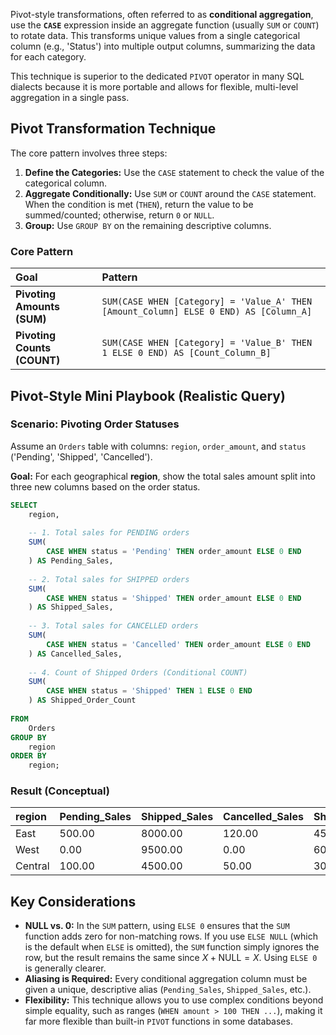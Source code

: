 Pivot-style transformations, often referred to as **conditional aggregation**, use the **`CASE`** expression inside an aggregate function (usually `SUM` or `COUNT`) to rotate data. This transforms unique values from a single categorical column (e.g., 'Status') into multiple output columns, summarizing the data for each category.

This technique is superior to the dedicated `PIVOT` operator in many SQL dialects because it is more portable and allows for flexible, multi-level aggregation in a single pass.

## Pivot Transformation Technique

The core pattern involves three steps:

1.  **Define the Categories:** Use the `CASE` statement to check the value of the categorical column.
2.  **Aggregate Conditionally:** Use `SUM` or `COUNT` around the `CASE` statement. When the condition is met (`THEN`), return the value to be summed/counted; otherwise, return `0` or `NULL`.
3.  **Group:** Use `GROUP BY` on the remaining descriptive columns.

### Core Pattern

| Goal | Pattern |
| :--- | :--- |
| **Pivoting Amounts (SUM)** | `SUM(CASE WHEN [Category] = 'Value_A' THEN [Amount_Column] ELSE 0 END) AS [Column_A]` |
| **Pivoting Counts (COUNT)** | `SUM(CASE WHEN [Category] = 'Value_B' THEN 1 ELSE 0 END) AS [Count_Column_B]` |

## Pivot-Style Mini Playbook (Realistic Query)

### Scenario: Pivoting Order Statuses

Assume an `Orders` table with columns: `region`, `order_amount`, and `status` ('Pending', 'Shipped', 'Cancelled').

**Goal:** For each geographical **region**, show the total sales amount split into three new columns based on the order status.

```sql
SELECT
    region,
    
    -- 1. Total sales for PENDING orders
    SUM(
        CASE WHEN status = 'Pending' THEN order_amount ELSE 0 END
    ) AS Pending_Sales,
    
    -- 2. Total sales for SHIPPED orders
    SUM(
        CASE WHEN status = 'Shipped' THEN order_amount ELSE 0 END
    ) AS Shipped_Sales,
    
    -- 3. Total sales for CANCELLED orders
    SUM(
        CASE WHEN status = 'Cancelled' THEN order_amount ELSE 0 END
    ) AS Cancelled_Sales,
    
    -- 4. Count of Shipped Orders (Conditional COUNT)
    SUM(
        CASE WHEN status = 'Shipped' THEN 1 ELSE 0 END
    ) AS Shipped_Order_Count
    
FROM
    Orders
GROUP BY
    region
ORDER BY
    region;
```

### Result (Conceptual)

| region | Pending\_Sales | Shipped\_Sales | Cancelled\_Sales | Shipped\_Order\_Count |
| :--- | :--- | :--- | :--- | :--- |
| East | 500.00 | 8000.00 | 120.00 | 45 |
| West | 0.00 | 9500.00 | 0.00 | 60 |
| Central | 100.00 | 4500.00 | 50.00 | 30 |


## Key Considerations

  * **NULL vs. 0:** In the `SUM` pattern, using `ELSE 0` ensures that the `SUM` function adds zero for non-matching rows. If you use `ELSE NULL` (which is the default when `ELSE` is omitted), the `SUM` function simply ignores the row, but the result remains the same since $X + \text{NULL} = X$. Using `ELSE 0` is generally clearer.
  * **Aliasing is Required:** Every conditional aggregation column must be given a unique, descriptive alias (`Pending_Sales`, `Shipped_Sales`, etc.).
  * **Flexibility:** This technique allows you to use complex conditions beyond simple equality, such as ranges (`WHEN amount > 100 THEN ...`), making it far more flexible than built-in `PIVOT` functions in some databases.
